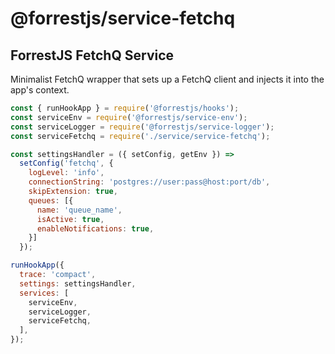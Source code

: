 # @forrestjs/service-fetchq

## ForrestJS FetchQ Service

Minimalist FetchQ wrapper that sets up a FetchQ client and injects it into
the app's context.

```js
const { runHookApp } = require('@forrestjs/hooks');
const serviceEnv = require('@forrestjs/service-env');
const serviceLogger = require('@forrestjs/service-logger');
const serviceFetchq = require('./service/service-fetchq');

const settingsHandler = ({ setConfig, getEnv }) =>
  setConfig('fetchq', {
    logLevel: 'info',
    connectionString: 'postgres://user:pass@host:port/db',
    skipExtension: true,
    queues: [{
      name: 'queue_name',
      isActive: true,
      enableNotifications: true,
    }]
  });

runHookApp({
  trace: 'compact',
  settings: settingsHandler,
  services: [
    serviceEnv,
    serviceLogger,
    serviceFetchq,
  ],
});
```

